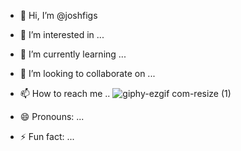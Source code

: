 - 👋 Hi, I’m @joshfigs
- 👀 I’m interested in ...
- 🌱 I’m currently learning ...       
- 💞️ I’m looking to collaborate on ...                 
- 📫 How to reach me .. ![giphy-ezgif com-resize (1)](https://github.com/joshfigs/joshfigs/assets/157768397/22de2868-7193-4613-bfe4-7eb4cf16fb85)


- 😄 Pronouns: ...
- ⚡ Fun fact: ...
























<!---
joshfigs/joshfigs is a ✨ special ✨ repository because its `README.md` (this file) appears on your GitHub profile.
You can click the Preview link to take a look at your changes.
--->
